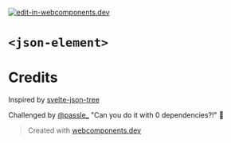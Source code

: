 [![edit-in-webcomponents.dev](https://webcomponents.dev/assets/ext/edit_in_wcd.svg)](https://webcomponents.dev/edit/VXr2i1M8U1s4He9bOdII)
# `<json-element>`

# Credits

Inspired by [svelte-json-tree](https://github.com/tanhauhau/svelte-json-tree)

Challenged by [@passle\_](https://twitter.com/passle_) "Can you do it with 0 dependencies?!" 💪

> Created with [webcomponents.dev](https://webcomponents.dev)
